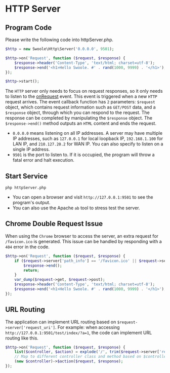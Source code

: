 # HTTP Server

## Program Code

Please write the following code into httpServer.php.

```php
$http = new Swoole\Http\Server('0.0.0.0', 9501);

$http->on('Request', function ($request, $response) {
    $response->header('Content-Type', 'text/html; charset=utf-8');
    $response->end('<h1>Hello Swoole. #' . rand(1000, 9999) . '</h1>');
});

$http->start();
```

The `HTTP` server only needs to focus on request responses, so it only needs to listen to the [onRequest](/http_server?id=on) event. This event is triggered when a new `HTTP` request arrives. The event callback function has `2` parameters: `$request` object, which contains request information such as `GET/POST` data, and a `$response` object, through which you can respond to the request. The response can be completed by manipulating the `$response` object. The `$response->end()` method outputs an `HTML` content and ends the request.

* `0.0.0.0` means listening on all IP addresses. A server may have multiple IP addresses, such as `127.0.0.1` for local loopback IP, `192.168.1.100` for LAN IP, and `210.127.20.2` for WAN IP. You can also specify to listen on a single IP address.
* `9501` is the port to listen to. If it is occupied, the program will throw a fatal error and halt execution.

## Start Service

```shell
php httpServer.php
```

* You can open a browser and visit `http://127.0.0.1:9501` to see the program's output.
* You can also use the Apache `ab` tool to stress test the server.

## Chrome Double Request Issue

When using the `Chrome` browser to access the server, an extra request for `/favicon.ico` is generated. This issue can be handled by responding with a `404` error in the code.

```php
$http->on('Request', function ($request, $response) {
    if ($request->server['path_info'] == '/favicon.ico' || $request->server['request_uri'] == '/favicon.ico') {
        $response->end();
        return;
    }
    var_dump($request->get, $request->post);
    $response->header('Content-Type', 'text/html; charset=utf-8');
    $response->end('<h1>Hello Swoole. #' . rand(1000, 9999) . '</h1>');
});
```

## URL Routing

The application can implement URL routing based on `$request->server['request_uri']`. For example: when accessing `http://127.0.0.1:9501/test/index/?a=1`, the code can implement URL routing like this.

```php
$http->on('Request', function ($request, $response) {
    list($controller, $action) = explode('/', trim($request->server['request_uri'], '/'));
    // Map to different controller class and method based on $controller, $action.
    (new $controller)->$action($request, $response);
});
```
